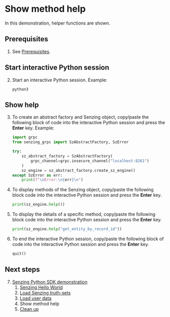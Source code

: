 # Show method help

In this demonstration,
helper functions are shown.

## Prerequisites

1. See [Prerequisites].

## Start interactive Python session

2. Start an interactive Python session.
   Example:

    ```console
    python3

    ```

## Show help

3. To create an abstract factory and Senzing object,
   copy/paste the following block of code into the interactive Python session
   and press the **Enter** key.
   Example:

    ```python
    import grpc
    from senzing_grpc import SzAbstractFactory, SzError

    try:
        sz_abstract_factory = SzAbstractFactory(
            grpc_channel=grpc.insecure_channel("localhost:8261")
        )
        sz_engine = sz_abstract_factory.create_sz_engine()
    except SzError as err:
        print(f"\nError:\n{err}\n")

    ```

1. To display methods of the Senzing object,
   copy/paste the following block code into the interactive Python session
   and press the **Enter** key.

    ```python
    print(sz_engine.help())

    ```

1. To display the details of a specific method,
   copy/paste the following block code into the interactive Python session
   and press the **Enter** key.

    ```python
    print(sz_engine.help("get_entity_by_record_id"))

    ```

1. To end the interactive Python session,
   copy/paste the following block of code into the interactive Python session
   and press the **Enter** key.

    ```python
    quit()

    ```

## Next steps

7. [Senzing Python SDK demonstration]
    1. [Senzing Hello World]
    1. [Load Senzing truth-sets]
    1. [Load user data]
    1. Show method help
    1. [Clean up]

[Clean up]: cleanup.md
[Load Senzing truth-sets]: load-senzing-truthsets.md
[Load user data]: load-user-data.md
[Prerequisites]: development-with-senzing-python-sdk.md#prerequisites
[Senzing Hello World]: senzing-hello-world.md
[Senzing Python SDK demonstration]: senzing-python-sdk-demonstration.md
